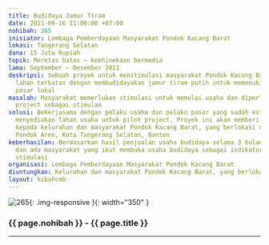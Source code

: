 ```yaml
---
title: Budidaya Jamur Tiram
date: 2011-09-16 11:08:00 +07:00
nohibah: 265
inisiator: Lembaga Pemberdayaan Masyarakat Pondok Kacang Barat
lokasi: Tangerang Selatan
dana: 15 Juta Rupiah
topik: Meretas batas – kebhinekaan bermedia
lama: September – Desember 2011
deskripsi: Sebuah proyek untuk menstimulasi masyarakat Pondok Kacang Barat untuk memanfaatkan
  lahan terbatas dengan membudidayakan jamur tiram putih untuk memenuhi kebutuhan
  pasar lokal
masalah: Masyarakat memerlukan stimulasi untuk memulai usaha dan diperlukan pilot
  project sebagai stimulan
solusi: Bekerjasama dengan pelaku usaha dan pelaku pasar yang sudah establish dan
  menyediakan lahan usaha untuk pilot project. Proyek ini akan memberi keuntungan
  kepada kelurahan dan masyarakat Pondok Kacang Barat, yang berlokasi di Kecamatan
  Pondok Aren, Kota Tangerang Selatan, Banten
keberhasilan: Berdasarkan hasil penjualan usaha budidaya selama 3 bulan berturut-turut
  dan ada masyarakat yang ikut membuka usaha budidaya sebagai indikator hasil dari
  stimulasi
organisasi: Lembaga Pemberdayaan Masyarakat Pondok Kacang Barat
diuntungkan: Kelurahan dan masyarakat Pondok Kacang Barat, yang berlokasi di Kecamatan Pondok Aren, Kota Tangerang Selatan, Banten
layout: hibahcmb
---
```


![265](/static/img/hibahcmb/265.png){: .img-responsive }{: width="350" }

### {{ page.nohibah }} - {{ page.title }}

---
